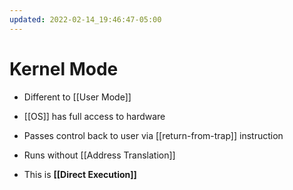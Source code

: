 ```yaml
---
updated: 2022-02-14_19:46:47-05:00
---
```

# Kernel Mode
* Different to [[User Mode]]
* [[OS]] has full access to hardware
* Passes control back to user via [[return-from-trap]] instruction

* Runs without [[Address Translation]]
* This is **[[Direct Execution]]**
